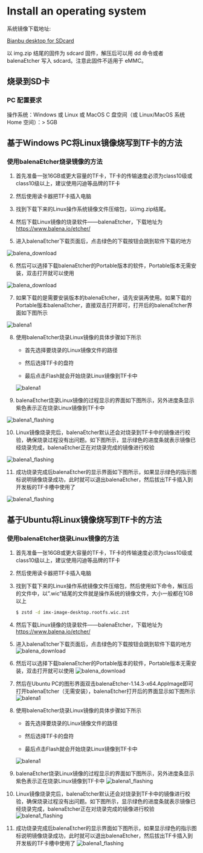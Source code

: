 # Install an operating system
系统镜像下载地址:  

[Bianbu desktop for SDcard](https://archive.spacemit.com/image/k1/version/bianbu/v1.0.13/bianbu-23.10-desktop-k1-v1.0.13-release-20240816183401.img.zip)


以 img.zip 结尾的固件为 sdcard 固件，解压后可以用 dd 命令或者 balenaEtcher 写入 sdcard。注意此固件不适用于 eMMC。


## 烧录到SD卡

### PC 配置要求
操作系统：Windows 或 Linux 或 MacOS
C 盘空间（或 Linux/MacOS 系统 Home 空间）：> 5GB
## 基于Windows PC将Linux镜像烧写到TF卡的方法
### 使用balenaEtcher烧录镜像的方法
1. 首先准备一张16GB或更大容量的TF卡，TF卡的传输速度必须为class10级或class10级以上，建议使用闪迪等品牌的TF卡

2. 然后使用读卡器把TF卡插入电脑

3. 找到下载下来的Linux操作系统镜像文件压缩包，以img.zip结尾。

4. 然后下载Linux镜像的烧录软件——balenaEtcher，下载地址为
https://www.balena.io/etcher/

5. 进入balenaEtcher下载页面后，点击绿色的下载按钮会跳到软件下载的地方

![balena_download](/img/pi-one/getting-started/install/balena_download.png)

6. 然后可以选择下载balenaEtcher的Portable版本的软件，Portable版本无需安装，双击打开就可以使用

![balena_download](/img/pi-one/getting-started/install/balena_download1.png)

7. 如果下载的是需要安装版本的balenaEtcher，请先安装再使用。如果下载的Portable版本balenaEtcher，直接双击打开即可，打开后的balenaEtcher界面如下图所示

![balena1](/img/pi-one/getting-started/install/balenaEtcher_001.png)

8. 使用balenaEtcher烧录Linux镜像的具体步骤如下所示

    - 首先选择要烧录的Linux镜像文件的路径

    - 然后选择TF卡的盘符

    - 最后点击Flash就会开始烧录Linux镜像到TF卡中

    ![balena1](/img/pi-one/getting-started/install/balenaEtcher_002.png)

9. balenaEtcher烧录Linux镜像的过程显示的界面如下图所示，另外进度条显示紫色表示正在烧录Linux镜像到TF卡中

 ![balena1_flashing](/img/pi-one/getting-started/install/balenaEtcher_Flashing.png)

10. Linux镜像烧录完后，balenaEtcher默认还会对烧录到TF卡中的镜像进行校验，确保烧录过程没有出问题。如下图所示，显示绿色的进度条就表示镜像已经烧录完成，balenaEtcher正在对烧录完成的镜像进行校验

![balena1_flashing](/img/pi-one/getting-started/install/balenaEtcher_Validating.png)

11. 成功烧录完成后balenaEtcher的显示界面如下图所示，如果显示绿色的指示图标说明镜像烧录成功，此时就可以退出balenaEtcher，然后拔出TF卡插入到开发板的TF卡槽中使用了

![balena1_flashing](/img/pi-one/getting-started/install/balenaEtcher_003.png)


## 基于Ubuntu将Linux镜像烧写到TF卡的方法
### 使用balenaEtcher烧录Linux镜像的方法
1. 首先准备一张16GB或更大容量的TF卡，TF卡的传输速度必须为class10级或class10级以上，建议使用闪迪等品牌的TF卡

2. 然后使用读卡器把TF卡插入电脑

3. 找到下载下来的Linux操作系统镜像文件压缩包，然后使用如下命令，解压后的文件中，以”.wic”结尾的文件就是操作系统的镜像文件，大小一般都在1GB以上
    ~~~bash
    $ zstd -d imx-image-desktop.rootfs.wic.zst 
    ~~~
4. 然后下载Linux镜像的烧录软件——balenaEtcher，下载地址为
https://www.balena.io/etcher/

5. 进入balenaEtcher下载页面后，点击绿色的下载按钮会跳到软件下载的地方
![balena_download](/img/pi-one/getting-started/install/balena_download.png)

6. 然后可以选择下载balenaEtcher的Portable版本的软件，Portable版本无需安装，双击打开就可以使用
![balena_download](/img/pi-one/getting-started/install/balena_download_ubuntu.png)

7. 然后在Ubuntu PC的图形界面双击balenaEtcher-1.14.3-x64.AppImage即可打开balenaEtcher（无需安装），balenaEtcher打开后的界面显示如下图所示
![balena1](/img/pi-one/getting-started/install/balenaEtcher_001.png)

8. 使用balenaEtcher烧录Linux镜像的具体步骤如下所示

    - 首先选择要烧录的Linux镜像文件的路径

    - 然后选择TF卡的盘符

    - 最后点击Flash就会开始烧录Linux镜像到TF卡中

    ![balena1](/img/pi-one/getting-started/install/balenaEtcher_002.png)

9. balenaEtcher烧录Linux镜像的过程显示的界面如下图所示，另外进度条显示紫色表示正在烧录Linux镜像到TF卡中
 ![balena1_flashing](/img/pi-one/getting-started/install/balenaEtcher_Flashing.png)

10. Linux镜像烧录完后，balenaEtcher默认还会对烧录到TF卡中的镜像进行校验，确保烧录过程没有出问题。如下图所示，显示绿色的进度条就表示镜像已经烧录完成，balenaEtcher正在对烧录完成的镜像进行校验
![balena1_flashing](/img/pi-one/getting-started/install/balenaEtcher_Validating.png)

11. 成功烧录完成后balenaEtcher的显示界面如下图所示，如果显示绿色的指示图标说明镜像烧录成功，此时就可以退出balenaEtcher，然后拔出TF卡插入到开发板的TF卡槽中使用了
![balena1_flashing](/img/pi-one/getting-started/install/balenaEtcher_003.png)



